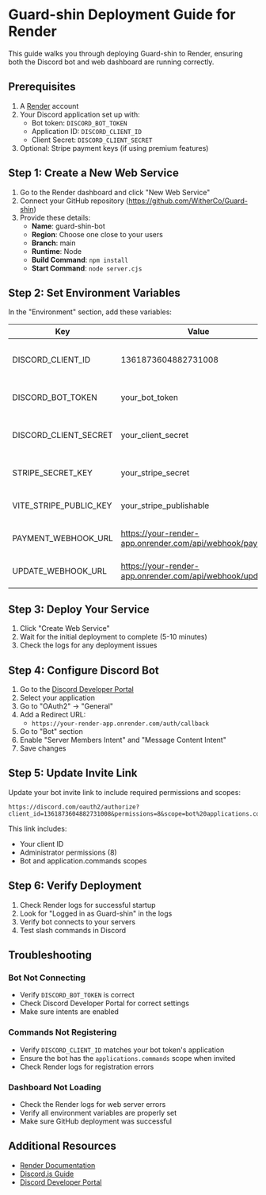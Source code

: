 # Guard-shin Deployment Guide for Render

This guide walks you through deploying Guard-shin to Render, ensuring both the Discord bot and web dashboard are running correctly.

## Prerequisites

1. A [Render](https://render.com/) account
2. Your Discord application set up with:
   - Bot token: `DISCORD_BOT_TOKEN`
   - Application ID: `DISCORD_CLIENT_ID`
   - Client Secret: `DISCORD_CLIENT_SECRET`
3. Optional: Stripe payment keys (if using premium features)

## Step 1: Create a New Web Service

1. Go to the Render dashboard and click "New Web Service"
2. Connect your GitHub repository (https://github.com/WitherCo/Guard-shin)
3. Provide these details:
   - **Name**: guard-shin-bot
   - **Region**: Choose one close to your users
   - **Branch**: main
   - **Runtime**: Node
   - **Build Command**: `npm install`
   - **Start Command**: `node server.cjs`

## Step 2: Set Environment Variables

In the "Environment" section, add these variables:

| Key | Value | Description |
|-----|-------|-------------|
| DISCORD_CLIENT_ID | 1361873604882731008 | Your Discord Application ID |
| DISCORD_BOT_TOKEN | your_bot_token | Your Discord Bot Token |
| DISCORD_CLIENT_SECRET | your_client_secret | Your Discord Client Secret |
| STRIPE_SECRET_KEY | your_stripe_secret | Stripe API Key (Premium) |
| VITE_STRIPE_PUBLIC_KEY | your_stripe_publishable | Stripe Public Key (Premium) |
| PAYMENT_WEBHOOK_URL | https://your-render-app.onrender.com/api/webhook/payment | For payment notifications |
| UPDATE_WEBHOOK_URL | https://your-render-app.onrender.com/api/webhook/update | For deployment updates |

## Step 3: Deploy Your Service

1. Click "Create Web Service"
2. Wait for the initial deployment to complete (5-10 minutes)
3. Check the logs for any deployment issues

## Step 4: Configure Discord Bot

1. Go to the [Discord Developer Portal](https://discord.com/developers/applications)
2. Select your application
3. Go to "OAuth2" → "General"
4. Add a Redirect URL:
   - `https://your-render-app.onrender.com/auth/callback`
5. Go to "Bot" section
6. Enable "Server Members Intent" and "Message Content Intent"
7. Save changes

## Step 5: Update Invite Link

Update your bot invite link to include required permissions and scopes:

```
https://discord.com/oauth2/authorize?client_id=1361873604882731008&permissions=8&scope=bot%20applications.commands
```

This link includes:
- Your client ID
- Administrator permissions (8)
- Bot and application.commands scopes

## Step 6: Verify Deployment

1. Check Render logs for successful startup
2. Look for "Logged in as Guard-shin" in the logs
3. Verify bot connects to your servers
4. Test slash commands in Discord

## Troubleshooting

### Bot Not Connecting
- Verify `DISCORD_BOT_TOKEN` is correct
- Check Discord Developer Portal for correct settings
- Make sure intents are enabled

### Commands Not Registering
- Verify `DISCORD_CLIENT_ID` matches your bot token's application
- Ensure the bot has the `applications.commands` scope when invited
- Check Render logs for registration errors

### Dashboard Not Loading
- Check the Render logs for web server errors
- Verify all environment variables are properly set
- Make sure GitHub deployment was successful

## Additional Resources

- [Render Documentation](https://render.com/docs)
- [Discord.js Guide](https://discordjs.guide/#before-you-begin)
- [Discord Developer Portal](https://discord.com/developers/applications)